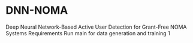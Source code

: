 # DNN-NOMA
Deep Neural Network-Based Active User Detection for Grant-Free NOMA Systems
Requirements
Run main for data generation and training
1
